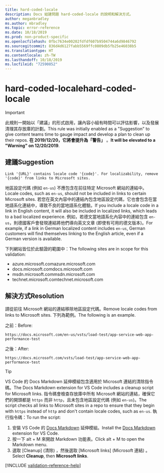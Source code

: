 ```yaml
---
title: hard-coded-locale
description: Docs 組建問題 hard-coded-locale 的說明和解決方式。
author: meganbradley
ms.author: mbradley
ms.topic: error-reference
ms.date: 10/18/2019
ms.prod: non-product-specific
ms.openlocfilehash: 0fbc7634e00202fdfdf607b9504744a6d9846792
ms.sourcegitcommit: 836d4d6127fabb5569ffc0809db5fb25e46038b5
ms.translationtype: HT
ms.contentlocale: zh-TW
ms.lasthandoff: 10/18/2019
ms.locfileid: "72590852"
---
```

# <a name="hard-coded-locale"></a><span data-ttu-id="547cb-103">hard-coded-locale</span><span class="sxs-lookup"><span data-stu-id="547cb-103">hard-coded-locale</span></span>

> [!IMPORTANT]
> <span data-ttu-id="547cb-104">此規則一開始以「建議」的形式啟用，讓內容小組有時間可以評估影響，以及發展清理其存放庫的計劃。</span><span class="sxs-lookup"><span data-stu-id="547cb-104">This rule was initially enabled as a "Suggestion" to give content teams time to gauge impact and develop a plan to clean up their repos.</span></span> <span data-ttu-id="547cb-105">**在 2019/12/20，它將會提升為「警告」** 。</span><span class="sxs-lookup"><span data-stu-id="547cb-105">**It will be elevated to a "Warning" on 12/20/2019**.</span></span>

## <a name="suggestion"></a><span data-ttu-id="547cb-106">建議</span><span class="sxs-lookup"><span data-stu-id="547cb-106">Suggestion</span></span>

`Link '{URL}' contains locale code '{code}'. For localizability, remove '{code}' from links to Microsoft sites.`

<span data-ttu-id="547cb-107">地區設定代碼 (例如 `en-us`) 不應包含在前往特定 Microsoft 網站的連結中。</span><span class="sxs-lookup"><span data-stu-id="547cb-107">Locale codes, such as `en-us`, should not be included in links to certain Microsoft sites.</span></span> <span data-ttu-id="547cb-108">若您在英文內容中的連結內包含地區設定代碼，它也會包含在當地語系化連結中，導致不良的當地語系化體驗。</span><span class="sxs-lookup"><span data-stu-id="547cb-108">If you include a locale code in a link in English content, it will also be included in localized links, which leads to a bad localized experience.</span></span> <span data-ttu-id="547cb-109">例如，若德文當地語系化內容中的連結包含 `en-us`，則德國客戶會發現連結將他們導向英文文章 (即使有可用的德文版本)。</span><span class="sxs-lookup"><span data-stu-id="547cb-109">For example, if a link in German localized content includes `en-us`, German customers will find themselves linking to the English article, even if a German version is available.</span></span>

<span data-ttu-id="547cb-110">下列網站皆位於此驗證的範圍中：</span><span class="sxs-lookup"><span data-stu-id="547cb-110">The following sites are in scope for this validation:</span></span>

- <span data-ttu-id="547cb-111">azure.microsoft.com</span><span class="sxs-lookup"><span data-stu-id="547cb-111">azure.microsoft.com</span></span>
- <span data-ttu-id="547cb-112">docs.microsoft.com</span><span class="sxs-lookup"><span data-stu-id="547cb-112">docs.microsoft.com</span></span>
- <span data-ttu-id="547cb-113">msdn.microsoft.com</span><span class="sxs-lookup"><span data-stu-id="547cb-113">msdn.microsoft.com</span></span>
- <span data-ttu-id="547cb-114">technet.microsoft.com</span><span class="sxs-lookup"><span data-stu-id="547cb-114">technet.microsoft.com</span></span>

## <a name="resolution"></a><span data-ttu-id="547cb-115">解決方式</span><span class="sxs-lookup"><span data-stu-id="547cb-115">Resolution</span></span>

<span data-ttu-id="547cb-116">請從前往 Microsoft 網站的連結移除地區設定代碼。</span><span class="sxs-lookup"><span data-stu-id="547cb-116">Remove locale codes from links to Microsoft sites.</span></span> <span data-ttu-id="547cb-117">下列為範例。</span><span class="sxs-lookup"><span data-stu-id="547cb-117">The following is an example.</span></span>

<span data-ttu-id="547cb-118">之前：</span><span class="sxs-lookup"><span data-stu-id="547cb-118">Before:</span></span>

`https://docs.microsoft.com/en-us/vsts/load-test/app-service-web-app-performance-test`

<span data-ttu-id="547cb-119">之後：</span><span class="sxs-lookup"><span data-stu-id="547cb-119">After:</span></span>

`https://docs.microsoft.com/vsts/load-test/app-service-web-app-performance-test`

> [!TIP]
> <span data-ttu-id="547cb-120">VS Code 的 Docs Markdown 延伸模組包含適用於 Microsoft 連結的清除指令碼。</span><span class="sxs-lookup"><span data-stu-id="547cb-120">The Docs Markdown extension for VS Code includes a cleanup script for Microsoft links.</span></span> <span data-ttu-id="547cb-121">指令碼會檢查存放庫中所有 Microsoft 網站的連結，確保它們的開頭都是 `https` 而非 `http`，且未包含地區設定代碼 (例如 `en-us`)。</span><span class="sxs-lookup"><span data-stu-id="547cb-121">The script checks all links to Microsoft sites in a repo to ensure that they begin with `https` instead of `http` and don't contain locale codes, such as `en-us`.</span></span> <span data-ttu-id="547cb-122">執行指令碼：</span><span class="sxs-lookup"><span data-stu-id="547cb-122">To run the script:</span></span>
>
> 1. <span data-ttu-id="547cb-123">安裝 VS Code 的 [Docs Markdown](https://marketplace.visualstudio.com/items?itemName=docsmsft.docs-markdown) 延伸模組。</span><span class="sxs-lookup"><span data-stu-id="547cb-123">Install the [Docs Markdown](https://marketplace.visualstudio.com/items?itemName=docsmsft.docs-markdown) extension for VS Code.</span></span>
> 1. <span data-ttu-id="547cb-124">按一下 alt + M 來開啟 Markdown 功能表。</span><span class="sxs-lookup"><span data-stu-id="547cb-124">Click alt + M to open the Markdown menu.</span></span>
> 1. <span data-ttu-id="547cb-125">選取 [Cleanup] \(清除\)  ，然後選取 [Microsoft links] \(Microsoft 連結\)  。</span><span class="sxs-lookup"><span data-stu-id="547cb-125">Select **Cleanup**, then **Microsoft links**.</span></span>

<!--make sure to add this file to your includes folder and verify the path-->
[!INCLUDE [validation-reference-help](includes/validation-reference-help.md)]
